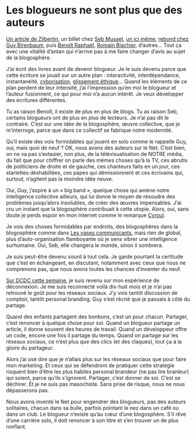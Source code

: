 # Les blogueurs ne sont plus que des auteurs

[Un article de Zilbertin](http://www.lemonde.fr/vous/article/2013/03/01/qui-blogua-ne-bloguera-plus_1841443_3238.html), un billet chez [Seb Musset](http://sebmusset.blogspot.fr/2013/03/Fin-des-blogs-Le-monde.html), [un ici même](https://tcrouzet.com/2013/03/02/la-blogosphere-aurait-pu-vivre/), [rebond chez Guy Birenbaum](http://guybirenbaum.com/20130302/vivants/), puis [Benoît Raphaël](http://www.benoitraphael.com/blogs-declin-lemonde), [Romain Blachier](http://www.romainblachier.fr/2013/03/blog-zilbertin.html), d’autres… Tout ça avec une vitalité d’antan qui n’arrive pas à me faire changer d’avis au sujet de la blogosphère.<span id="more-31352"></span>

J’ai écrit des livres avant de devenir blogueur. Je le suis devenu parce que cette écriture se jouait sur un autre plan : interactivité, interdépendance, instantanéité, [cyborisation](https://tcrouzet.com/la-strategie-du-cyborg/), [glissement éthique](https://tcrouzet.com/edition-interdite/)… Quand les éléments de ce plan perdent de leur intensité, j’ai l’impression qu’en moi le blogueur et l’auteur fusionnent, ce qui pour moi n’a aucun intérêt. Je veux développer des écritures différentes.

Tu as raison Benoît, il existe de plus en plus de blogs. Tu as raison Seb, certains blogueurs ont de plus en plus de lecteurs. Je n’ai pas dit le contraire. C’est sur une idée de la blogosphère, œuvre collective, que je m’interroge, parce que dans ce collectif se fabrique notre modernité.

Qu’il existe des voix formidables qui jouent en solo comme le rappelle Guy, oui, mais quoi de neuf ? OK, nous avons des auteurs sur le Net. C’est bien, on ne va pas s’extasier, non plus, de la télévisualisation de NOTRE média, du fait que pour chiffrer on parle des mêmes choses qu’à la TV, ces abrutis de politiciens de droite et de gauche, ces chanteurs faits en un jour, ces starlettes déshabillées, ces papes qui démissionnent et ces écrivains qui, surtout, n’agitent pas la moindre idée neuve.

Oui, Guy, j’aspire à un « big band », quelque chose qui amène notre intelligence collective ailleurs, qui lui donne le moyen de résoudre des problèmes jusqu’alors insolubles, de créer des œuvres impensables. J’ai cru un instant que la blogosphère contribuait à cette utopie. Alors, oui, sans doute je perds espoir en mon internet comme le remarque [Cyroul](http://www.cyroul.com/).

Je vois des choses formidables par endroits, des blogosphères dans la blogosphère comme dans [Les vases communicants](http://rendezvousdesvases.blogspot.fr/), mais rien de global, plus d’auto-organisation flamboyante où je sens vibrer une intelligence surhumaine. Oui, Seb, elle changera le monde, sinon il sombrera.

Je suis peut-être devenu sourd à tout cela. Je garde pourtant la certitude que c’est en échangeant, en discutant, notamment avec ceux que nous ne comprenons pas, que nous avons toutes les chances d’inventer du neuf.

[Sur DCDC cette semaine](http://www.europe1.fr/MediaCenter/Emissions/Des-clics-et-des-claques/Sons/Des-clics-et-des-claques-27-02-13-1430997/), je suis revenu sur mon expérience de déconnexion. Je me suis reconnecté voilà dix-huit mois et je n’ai pas retrouvé le goût pour les réseaux sociaux. J’y vois tantôt discussion de comptoir, tantôt personal branding. Guy s’est récrié que je passais à côté du partage.

Quand des enfants partagent des bonbons, c’est un pour chacun. Partager, c’est renoncer à quelque chose pour soi. Quand un blogueur partage un article, il donne souvent des heures de travail. Quand un développeur offre un code, encore une fois il partage du temps. Quand on partage sur les réseaux sociaux, ce n’est plus que des clics (et des claques), tout ça à la gloire du partageur.

Alors j’ai osé dire que je n’allais plus sur les réseaux sociaux que pour faire mon marketing. Et ceux qui se défendront de pratiquer cette stratégie risquent bien d’être les plus habiles personal brandeur (ne pas lire branleur) qui soient, parce qu’ils s’ignorent. Partager, c’est donner de soi. C’est se déchirer. Et je ne suis pas masochiste. Sans prise de risque, nous ne nous dépasserons pas.

Nous avons inventé le Net pour engendrer des blogueurs, pas des auteurs solitaires, chacun dans sa bulle, parfois pointant le nez dans un café ou dans un club. Le blogueur n’existe qu’au cœur d’une blogosphère. S’il rêve d’une carrière solo, il doit renoncer à son titre et s’en trouver un de plus ronflant.